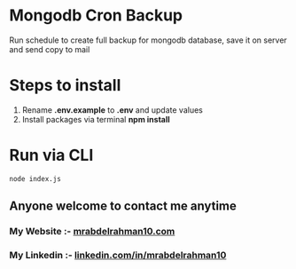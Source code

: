 # Mongodb Cron Backup

Run schedule to create full backup for mongodb database, save it on server and send copy to mail

# Steps to install
 1. Rename **.env.example** to **.env** and update values
 2. Install packages via terminal **npm install**

# Run via CLI
```
node index.js
```

## Anyone welcome to contact me anytime
### My Website :- [mrabdelrahman10.com](http://bit.ly/WebMr10)
### My Linkedin :- [linkedin.com/in/mrabdelrahman10](http://bit.ly/LiMr10)